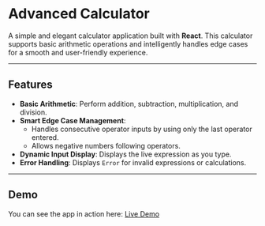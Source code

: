 # Advanced Calculator

A simple and elegant calculator application built with **React**. This calculator supports basic arithmetic operations and intelligently handles edge cases for a smooth and user-friendly experience.

---

## Features

- **Basic Arithmetic**: Perform addition, subtraction, multiplication, and division.
- **Smart Edge Case Management**:
  - Handles consecutive operator inputs by using only the last operator entered.
  - Allows negative numbers following operators.
- **Dynamic Input Display**: Displays the live expression as you type.
- **Error Handling**: Displays `Error` for invalid expressions or calculations.

---

## Demo

You can see the app in action here: [Live Demo]((https://calculator-one-fawn-16.vercel.app/))
